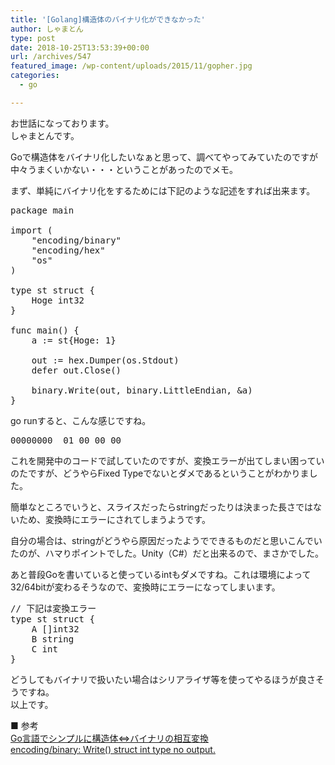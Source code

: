 ```yaml
---
title: '[Golang]構造体のバイナリ化ができなかった'
author: しゃまとん
type: post
date: 2018-10-25T13:53:39+00:00
url: /archives/547
featured_image: /wp-content/uploads/2015/11/gopher.jpg
categories:
  - go

---
```

お世話になっております。  
しゃまとんです。

Goで構造体をバイナリ化したいなぁと思って、調べてやってみていたのですが中々うまくいかない・・・ということがあったのでメモ。

まず、単純にバイナリ化をするためには下記のような記述をすれば出来ます。

<pre class="lang:default decode:true ">package main

import (
    "encoding/binary"
    "encoding/hex"
    "os"
)

type st struct {
    Hoge int32
}

func main() {
    a := st{Hoge: 1}

    out := hex.Dumper(os.Stdout)
    defer out.Close()

    binary.Write(out, binary.LittleEndian, &a)
}
</pre>

go runすると、こんな感じですね。

<pre class="lang:default decode:true">00000000  01 00 00 00                                       |....|</pre>

これを開発中のコードで試していたのですが、変換エラーが出てしまい困っていのたですが、どうやらFixed Typeでないとダメであるということがわかりました。

簡単なところでいうと、スライスだったらstringだったりは決まった長さではないため、変換時にエラーにされてしまうようです。

自分の場合は、stringがどうやら原因だったようでできるものだと思いこんでいたのが、ハマりポイントでした。Unity（C#）だと出来るので、まさかでした。

あと普段Goを書いていると使っているintもダメですね。これは環境によって32/64bitが変わるそうなので、変換時にエラーになってしまいます。

<pre class="lang:default decode:true ">// 下記は変換エラー
type st struct {
    A []int32
    B string
    C int
}</pre>

どうしてもバイナリで扱いたい場合はシリアライザ等を使ってやるほうが良さそうですね。  
以上です。

■ 参考  
[Go言語でシンプルに構造体⇔バイナリの相互変換][1]  
<a href="https://github.com/golang/go/issues/13156" target="_blank" rel="noopener">encoding/binary: Write() struct int type no output.</a>

&nbsp;

 [1]: https://qiita.com/castaneai/items/2441536860e624d3f8a0